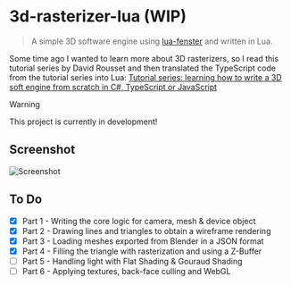 # 3d-rasterizer-lua (WIP)

> A simple 3D software engine using [lua-fenster](https://github.com/jonasgeiler/lua-fenster) and written in Lua.

Some time ago I wanted to learn more about 3D rasterizers, so I read this tutorial series by David Rousset and then translated the TypeScript code from the tutorial series into Lua:
[Tutorial series: learning how to write a 3D soft engine from scratch in C#, TypeScript or JavaScript](https://www.davrous.com/2013/06/13/tutorial-series-learning-how-to-write-a-3d-soft-engine-from-scratch-in-c-typescript-or-javascript/)

> [!WARNING]
> This project is currently in development!

## Screenshot

![Screenshot](https://github.com/jonasgeiler/3d-rasterizer-lua/assets/10259118/ef0aa781-04f8-4821-a6d3-cf0df37b38ab)

## To Do

- [X] Part 1 - Writing the core logic for camera, mesh & device object
- [X] Part 2 - Drawing lines and triangles to obtain a wireframe rendering
- [X] Part 3 - Loading meshes exported from Blender in a JSON format
- [X] Part 4 - Filling the triangle with rasterization and using a Z-Buffer
- [ ] Part 5 - Handling light with Flat Shading & Gouraud Shading
- [ ] Part 6 - Applying textures, back-face culling and WebGL
